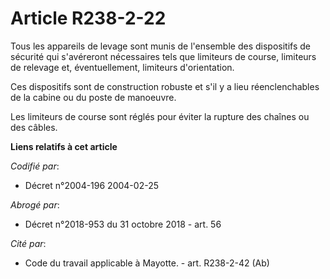 # Article R238-2-22

Tous les appareils de levage sont munis de l'ensemble des dispositifs de sécurité qui s'avéreront nécessaires tels que
limiteurs de course, limiteurs de relevage et, éventuellement, limiteurs d'orientation.

Ces dispositifs sont de construction robuste et s'il y a lieu réenclenchables de la cabine ou du poste de manoeuvre.

Les limiteurs de course sont réglés pour éviter la rupture des chaînes ou des câbles.

**Liens relatifs à cet article**

_Codifié par_:

  - Décret n°2004-196 2004-02-25

_Abrogé par_:

  - Décret n°2018-953 du 31 octobre 2018 - art. 56

_Cité par_:

  - Code du travail applicable à Mayotte. - art. R238-2-42 (Ab)
